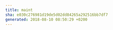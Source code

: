 ```yaml
---
title: maint
sha: e030c276981d19de5d02dd84265a292516bb7df7
generated: 2018-08-10 08:50:29 +0200
---
```


